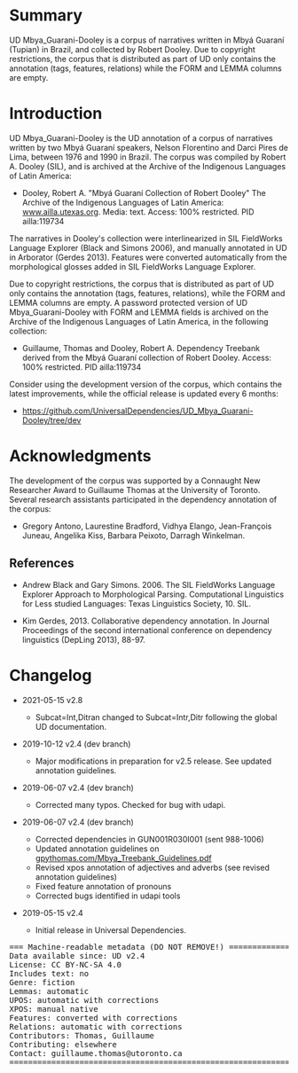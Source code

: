 # Summary

UD Mbya_Guarani-Dooley is a corpus of narratives written in Mbyá Guaraní (Tupian) in Brazil, and collected by Robert Dooley. Due to copyright restrictions, the corpus that is distributed as part of UD only contains the annotation (tags, features, relations) while the FORM and LEMMA columns are empty.

# Introduction

UD Mbya_Guarani-Dooley is the UD annotation of a corpus of narratives written by two Mbyá Guaraní speakers, Nelson Florentino and Darci Pires de Lima, between 1976 and 1990 in Brazil. The corpus was compiled by Robert A. Dooley (SIL), and is archived at the Archive of the Indigenous Languages of Latin America:

* Dooley, Robert A. "Mbyá Guaraní Collection of Robert Dooley" The Archive of the Indigenous Languages of Latin America: www.ailla.utexas.org. Media: text. Access: 100% restricted. PID ailla:119734

The narratives in Dooley's collection were interlinearized in SIL FieldWorks Language Explorer (Black and Simons 2006), and manually annotated in UD in Arborator (Gerdes 2013). Features were converted automatically from the morphological glosses added in SIL FieldWorks Language Explorer.

Due to copyright restrictions, the corpus that is distributed as part of UD only contains the annotation (tags, features, relations), while the FORM and LEMMA columns are empty. A password protected version of UD Mbya_Guarani-Dooley with FORM and LEMMA fields is archived on the Archive of the Indigenous Languages of Latin America, in the following collection:

* Guillaume, Thomas and Dooley, Robert A. Dependency Treebank derived from the Mbyá Guaraní collection of Robert Dooley. Access: 100% restricted. PID ailla:119734

Consider using the development version of the corpus, which contains the latest improvements, while the official release is updated every 6 months:

* https://github.com/UniversalDependencies/UD_Mbya_Guarani-Dooley/tree/dev

# Acknowledgments

The development of the corpus was supported by a Connaught New Researcher Award to Guillaume Thomas at the University of Toronto. Several research assistants participated in the dependency annotation of the corpus:

* Gregory Antono, Laurestine Bradford, Vidhya Elango, Jean-François Juneau, Angelika Kiss, Barbara Peixoto, Darragh Winkelman.

## References

* Andrew Black and Gary Simons. 2006. The SIL FieldWorks Language Explorer Approach to Morphological Parsing. Computational Linguistics for Less studied Languages: Texas Linguistics Society, 10. SIL.

* Kim Gerdes, 2013. Collaborative dependency annotation. In Journal Proceedings of the second international conference on dependency linguistics (DepLing 2013), 88-97.


# Changelog

* 2021-05-15 v2.8
  * Subcat=Int,Ditran changed to Subcat=Intr,Ditr following the global UD documentation.

* 2019-10-12 v2.4 (dev branch)
  * Major modifications in preparation for v2.5 release. See updated annotation guidelines.

* 2019-06-07 v2.4 (dev branch)
  * Corrected many typos. Checked for bug with udapi.

* 2019-06-07 v2.4 (dev branch)
  * Corrected dependencies in GUN001R030I001 (sent 988-1006)
  * Updated annotation guidelines on [gpythomas.com/Mbya_Treebank_Guidelines.pdf](https://www.gpythomas.com/Mbya_Treebank_Guidelines.pdf)
  * Revised xpos annotation of adjectives and adverbs (see revised annotation guidelines)
  * Fixed feature annotation of pronouns
  * Corrected bugs identified in udapi tools

* 2019-05-15 v2.4
  * Initial release in Universal Dependencies.

<pre>
=== Machine-readable metadata (DO NOT REMOVE!) ================================
Data available since: UD v2.4
License: CC BY-NC-SA 4.0
Includes text: no
Genre: fiction
Lemmas: automatic
UPOS: automatic with corrections
XPOS: manual native
Features: converted with corrections
Relations: automatic with corrections
Contributors: Thomas, Guillaume
Contributing: elsewhere
Contact: guillaume.thomas@utoronto.ca
===============================================================================
</pre>
